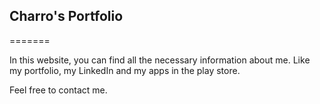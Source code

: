 ## Charro's Portfolio
=======

In this website, you can find all the necessary information about me.
Like my portfolio, my LinkedIn and my apps in the play store.

Feel free to contact me.

